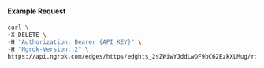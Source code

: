 <!-- Code generated for API Clients. DO NOT EDIT. -->

#### Example Request

```bash
curl \
-X DELETE \
-H "Authorization: Bearer {API_KEY}" \
-H "Ngrok-Version: 2" \
https://api.ngrok.com/edges/https/edghts_2sZWiwYJddLwDF9bC62EzkXLMug/routes/edghtsrt_2sZWixetkkVaSqHZZM707Jt23kC/oidc
```
